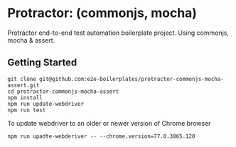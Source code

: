 # Protractor: (commonjs, mocha)
Protractor end-to-end test automation boilerplate project. Using commonjs, mocha &amp; assert.

## Getting Started
    
    git clone git@github.com:e2e-boilerplates/protractor-commonjs-mocha-assert.git
    cd protractor-commonjs-mocha-assert
    npm install
    npm run update-webdriver
    npm run test
    
To update webdriver to an older or newer version of Chrome browser
    
    npm run upadte-webderiver -- --chrome.version=77.0.3865.120
